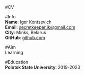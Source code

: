 #CV

#Info  
**Name**: Igor Kontsevich  
**Email**: secretkeeper.ik@gmail.com  
**City**: Minks, Belarus  
**GitHub**: [github.com](https://github.com/Armvi)  

#Aim  
Learning

#Education  
**Polotsk State University**: 2019-2023


